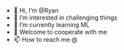 - 👋 Hi, I’m @Ryan
- 👀 I’m interested in challenging things
- 🌱 I’m currently learning ML
- 💞️ Welcome to cooperate with me
- 📫 How to reach me @

<!---
zqyzz/zqyzz is a ✨ special ✨ repository because its `README.md` (this file) appears on your GitHub profile.
You can click the Preview link to take a look at your changes.
--->
